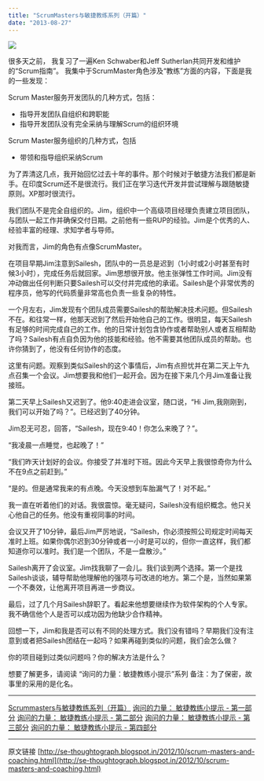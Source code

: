 ```yaml
---
title: "ScrumMasters与敏捷教练系列（开篇）"
date: "2013-08-27"
---
```


![](http://bobjiang.github.io/images/sm_and_coaching.jpg)

很多天之前， 我复习了一遍Ken Schwaber和Jeff Sutherlan共同开发和维护的“Scrum指南”。 我集中于ScrumMaster角色涉及“教练”方面的内容，下面是我的一些发现：

Scrum Master服务开发团队的几种方式，包括：

- 指导开发团队自组织和跨职能
- 指导开发团队没有完全采纳与理解Scrum的组织环境

Scrum Master服务组织的几种方式，包括

- 带领和指导组织采纳Scrum

为了弄清这几点，我开始回忆过去十年的事件。那个时候对于敏捷方法我们都是新手。在印度Scrum还不是很流行。我们正在学习迭代开发并尝试理解与跟随敏捷原则。XP那时很流行。

我们团队不是完全自组织的。Jim，组织中一个高级项目经理负责建立项目团队，与团队一起工作并确保交付日期。之前他有一些RUP的经验。Jim是个优秀的人、经验丰富的经理、求知学者与导师。

对我而言，Jim的角色有点像ScrumMaster。

在项目早期Jim注意到Sailesh，团队中的一员总是迟到（1小时或2小时甚至有时候3小时），完成任务后就回家。Jim思想很开放。他主张弹性工作时间。Jim没有冲动做出任何判断只要Sailesh可以交付并完成他的承诺。Sailesh是个非常优秀的程序员，他写的代码质量非常高也负责一些复杂的特性。

一个月左右，Jim发现有个团队成员需要Sailesh的帮助解决技术问题。但Sailesh不在。和往常一样，他那天迟到了然后开始他自己的工作。很明显，每天Sailesh有足够的时间完成自己的工作。他的日常计划包含协作或者帮助别人或者互相帮助了吗？Sailesh有点自负因为他的技能和经验。他不需要其他团队成员的帮助。也许你猜到了，他没有任何协作的态度。

这里有问题。观察到类似Sailesh的这个事情后，Jim有点担忧并在第二天上午九点召集一个会议。Jim想要我和他们一起开会。因为在接下来几个月Jim准备让我接班。

第二天早上Sailesh又迟到了。他9:40走进会议室，随口说，“Hi Jim,我刚刚到，我们可以开始了吗？”。已经迟到了40分钟。

Jim忍无可忍，回答，“Sailesh，现在9:40！你怎么来晚了？”。

“我凌晨一点睡觉，也起晚了！”

“我们昨天计划好的会议。你接受了并准时下班。因此今天早上我很惊奇你为什么不在9点之前赶到。”

“是的。但是通常我来的有点晚。今天没想到车胎漏气了！对不起。”

我一直在听着他们的对话。我很震惊。毫无疑问，Sailesh没有组织概念。他只关心他自己的任务。他没有重视同事的时间。

会议又开了10分钟，最后Jim严厉地说，“Sailesh，你必须按照公司规定时间每天准时上班。如果你偶尔迟到30分钟或者一小时是可以的，但你一直这样，我们都知道你可以准时。我们是一个团队，不是一盘散沙。”

Sailesh离开了会议室。Jim找我聊了一会儿。我们谈到两个选择。第一个是找Sailesh谈谈，辅导帮助他理解他的强项与可改进的地方。第二个是，当然如果第一个不奏效，让他离开项目再进一步商议。

最后，过了几个月Sailesh辞职了。看起来他想要继续作为软件架构的个人专家。我不确信他个人是否可以成功因为他缺少合作精神。

回想一下，Jim和我是否可以有不同的处理方式。我们没有错吗？早期我们没有注意到或者把Sailesh团结在一起吗？如果再碰到类似的问题，我们会怎么做？

你的项目碰到过类似问题吗？你的解决方法是什么？

想要了解更多，请阅读 “询问的力量：敏捷教练小提示”系列 备注：为了保密，故事里的采用的是化名。

* * *

[Scrummasters与敏捷教练系列（开篇）](http://bobjiang.com/blog/2013/02/10/scrummaster-and-coach-opening/) [询问的力量： 敏捷教练小提示 - 第一部分](http://bobjiang.com/blog/2013/02/11/scrummaster-and-coaching-part1/) [询问的力量： 敏捷教练小提示 - 第二部分](http://bobjiang.com/blog/2013/02/12/scrummaster-and-coaching-part2/) [询问的力量： 敏捷教练小提示 - 第三部分](http://bobjiang.com/blog/2013/02/13/scrummaster-and-coaching-part3/) [询问的力量： 敏捷教练小提示 - 第四部分](http://bobjiang.com/blog/2013/02/14/scrummaster-and-coaching-part4/)

* * *

原文链接 [http://se-thoughtograph.blogspot.in/2012/10/scrum-masters-and-coaching.html](http://se-thoughtograph.blogspot.in/2012/10/scrum-masters-and-coaching.html)
